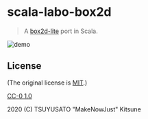 # scala-labo-box2d

> A [box2d-lite](https://github.com/erincatto/box2d-lite) port in Scala.

![demo](https://github.com/MakeNowJust-Labo/scala-labo-box2d/wiki/image/demo.gif)

## License

(The original license is [MIT](https://github.com/erincatto/box2d-lite/blob/master/LICENSE).)

[CC-0 1.0](https://creativecommons.org/publicdomain/zero/1.0/)

2020 (C) TSUYUSATO "MakeNowJust" Kitsune
